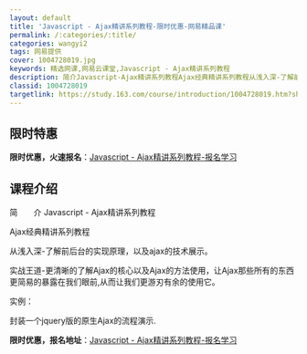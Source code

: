 ```yaml
---
layout: default
title: 'Javascript - Ajax精讲系列教程-限时优惠-网易精品课'
permalink: /:categories/:title/
categories: wangyi2
tags: 网易提供
cover: 1004728019.jpg
keywords: 精选网课,网易云课堂,Javascript - Ajax精讲系列教程
description: 简介Javascript-Ajax精讲系列教程Ajax经典精讲系列教程从浅入深-了解前后台的实现原理，以及ajax的技术
classid: 1004728019
targetlink: https://study.163.com/course/introduction/1004728019.htm?share=1&shareId=1025206652&utm_campaign=share&utm_medium=iphoneShare&utm_source=&utm_u=1025206652
---
```


## 限时特惠

**限时优惠，火速报名**：[Javascript - Ajax精讲系列教程-报名学习](https://study.163.com/course/introduction/1004728019.htm?share=1&shareId=1025206652&utm_campaign=share&utm_medium=iphoneShare&utm_source=&utm_u=1025206652)

## 课程介绍

简　　介  Javascript - Ajax精讲系列教程 



Ajax经典精讲系列教程 



从浅入深-了解前后台的实现原理，以及ajax的技术展示。 

实战王道-更清晰的了解Ajax的核心以及Ajax的方法使用，让Ajax那些所有的东西更简易的暴露在我们眼前,从而让我们更游刃有余的使用它。 

实例： 

封装一个jquery版的原生Ajax的流程演示.

**限时优惠，报名地址**：[Javascript - Ajax精讲系列教程-报名学习](https://study.163.com/course/introduction/1004728019.htm?share=1&shareId=1025206652&utm_campaign=share&utm_medium=iphoneShare&utm_source=&utm_u=1025206652)

